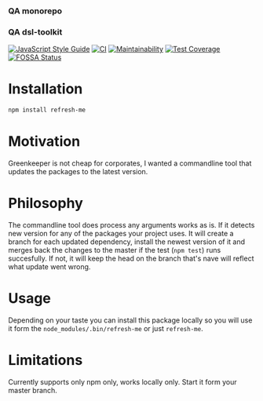 <!--- destination qa rewrite begin -->
### QA monorepo
### QA dsl-toolkit
[![JavaScript Style Guide](https://img.shields.io/badge/code_style-standard-brightgreen.svg)](https://standardjs.com)
[![CI](https://github.com/dsl-toolkit/dsl-toolkit/actions/workflows/github-actions-demo.yml/badge.svg)](https://github.com/dsl-toolkit/dsl-toolkit/actions/workflows/github-actions-demo.yml)
[![Maintainability](https://api.codeclimate.com/v1/badges/a0e903d579b8ebebaf18/maintainability)](https://codeclimate.com/github/dsl-toolkit/dsl-toolkit/maintainability)
[![Test Coverage](https://api.codeclimate.com/v1/badges/a0e903d579b8ebebaf18/test_coverage)](https://codeclimate.com/github/dsl-toolkit/dsl-toolkit/test_coverage)
[![FOSSA Status](https://app.fossa.com/api/projects/git%2Bgithub.com%2Fdsl-toolkit%2Fdsl-toolkit.svg?type=shield)](https://app.fossa.com/projects/git%2Bgithub.com%2Fdsl-toolkit%2Fdsl-toolkit?ref=badge_shield)
<!--- destination qa rewrite end -->

# Installation
```bash
npm install refresh-me
```
# Motivation
Greenkeeper is not cheap for corporates, I wanted a commandline tool that updates the packages to the latest version.

# Philosophy
The commandline tool does process any arguments works as is. If it detects new version for any of the packages your project uses. 
It will create a branch for each updated dependency, install the newest version of it and merges back the changes to the master if the 
test (`npm test`) runs succesfully. If not, it will keep the head on the branch that's nave will reflect what update went wrong.

# Usage
Depending on your taste you can install this package locally so you will use it form the `node_modules/.bin/refresh-me` or just `refresh-me`. 

# Limitations
Currently supports only npm only, works locally only. Start it form your master branch.
